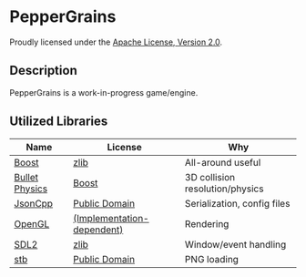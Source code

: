 PepperGrains
============
Proudly licensed under the [Apache License, Version 2.0](http://www.apache.org/licenses/LICENSE-2.0).

Description
-----------
PepperGrains is a work-in-progress game/engine.

Utilized Libraries
------------------
|Name|License|Why|
|---|---|---|
|[Boost](http://www.boost.org/)|[zlib](https://github.com/bulletphysics/bullet3/blob/master/LICENSE.txt)|All-around useful|
|[Bullet Physics](http://bulletphysics.org/)|[Boost](http://www.boost.org/users/license.html)|3D collision resolution/physics|
|[JsonCpp](https://github.com/open-source-parsers/jsoncpp/)|[Public Domain](https://github.com/open-source-parsers/jsoncpp/blob/master/LICENSE)|Serialization, config files|
|[OpenGL](https://www.opengl.org/)|[(Implementation-dependent)](http://www.sgi.com/tech/opengl/)|Rendering|
|[SDL2](https://www.libsdl.org/)|[zlib](https://www.libsdl.org/license.php)|Window/event handling|
|[stb](https://github.com/nothings/stb)|[Public Domain](https://github.com/nothings/stb/blob/master/README.md)|PNG loading|
